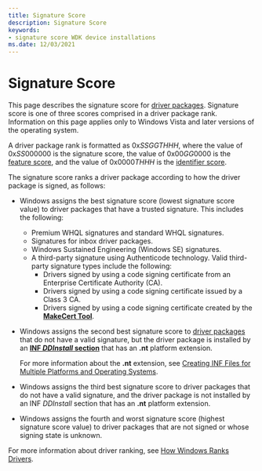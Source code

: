 ```yaml
---
title: Signature Score
description: Signature Score
keywords:
- signature score WDK device installations
ms.date: 12/03/2021
---
```


# Signature Score

This page describes the signature score for [driver packages](driver-packages.md). Signature score is one of three scores comprised in a driver package rank. Information on this page applies only to Windows Vista and later versions of the operating system.

A driver package rank is formatted as 0x*SSGGTHHH*, where the value of 0x*SS*000000 is the signature score, the value of 0x00*GG*0000 is the [feature score](feature-score--windows-vista-and-later-.md), and the value of 0x0000*THHH* is the [identifier score](identifier-score--windows-vista-and-later-.md).

The signature score ranks a driver package according to how the driver package is signed, as follows:

-   Windows assigns the best signature score (lowest signature score value) to driver packages that have a trusted signature. This includes the following:

    -   Premium WHQL signatures and standard WHQL signatures.
    -   Signatures for inbox driver packages.
    -   Windows Sustained Engineering (Windows SE) signatures.
    -   A third-party signature using Authenticode technology.  Valid third-party signature types include the following:
        -   Drivers signed by using a code signing certificate from an Enterprise Certificate Authority (CA).
        -   Drivers signed by using a code signing certificate issued by a Class 3 CA.
        -   Drivers signed by using a code signing certificate created by the [**MakeCert Tool**](../devtest/makecert.md).
-   Windows assigns the second best signature score to [driver packages](driver-packages.md) that do not have a valid signature, but the driver package is installed by an [**INF *DDInstall* section**](inf-ddinstall-section.md) that has an **.nt** platform extension.

    For more information about the **.nt** extension, see [Creating INF Files for Multiple Platforms and Operating Systems](creating-inf-files-for-multiple-platforms-and-operating-systems.md).

-   Windows assigns the third best signature score to driver packages that do not have a valid signature, and the driver package is not installed by an INF *DDInstall* section that has an **.nt** platform extension.

-   Windows assigns the fourth and worst signature score (highest signature score value) to driver packages that are not signed or whose signing state is unknown.

For more information about driver ranking, see [How Windows Ranks Drivers](how-windows-ranks-driver-packages.md).

 

